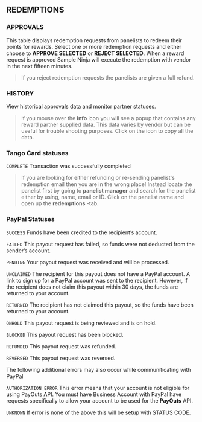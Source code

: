 ## REDEMPTIONS

### APPROVALS

This table displays redemption requests from panelists to redeem their points for rewards. Select one or more redemption requests and either choose to **APPROVE SELECTED** or **REJECT SELECTED**. When a reward request is approved Sample Ninja will execute the redemption with vendor in the next fifteen minutes.

> If you reject redemption requests the panelists are given a full refund.

### HISTORY

View historical approvals data and monitor partner statuses. 

> If you mouse over the **info** icon you will see a popup that contains any reward partner supplied data. This data varies by vendor but can be useful for trouble shooting purposes. Click on the icon to copy all the data.

### Tango Card statuses

```COMPLETE``` Transaction was successfully completed

> If you are looking for either refunding or re-sending panelist's redemption email then you are in the wrong place! Instead locate the panelist first by going to **panelist manager** and search for the panelist either by using, name, email or ID. Click on the panelist name and open up the **redemptions** -tab. 

### PayPal Statuses

```SUCCESS``` Funds have been credited to the recipient’s account.

```FAILED``` This payout request has failed, so funds were not deducted from the sender’s account.

```PENDING``` Your payout request was received and will be processed.

```UNCLAIMED``` The recipient for this payout does not have a PayPal account. A link to sign up for a PayPal account was sent to the recipient. However, if the recipient does not claim this payout within 30 days, the funds are returned to your account.

```RETURNED``` The recipient has not claimed this payout, so the funds have been returned to your account.

```ONHOLD``` This payout request is being reviewed and is on hold.

```BLOCKED``` This payout request has been blocked.

```REFUNDED``` This payout request was refunded.

```REVERSED``` This payout request was reversed.

The following additional errors may also occur while communiticating with PayPal

```AUTHORIZATION_ERROR``` This error means that your account is not eligible for using PayOuts API. You must have Business Account with PayPal have requests specifically to allow your account to be used for the **PayOuts** API.

```UNKNOWN``` If error is none of the above this will be setup with STATUS CODE.
